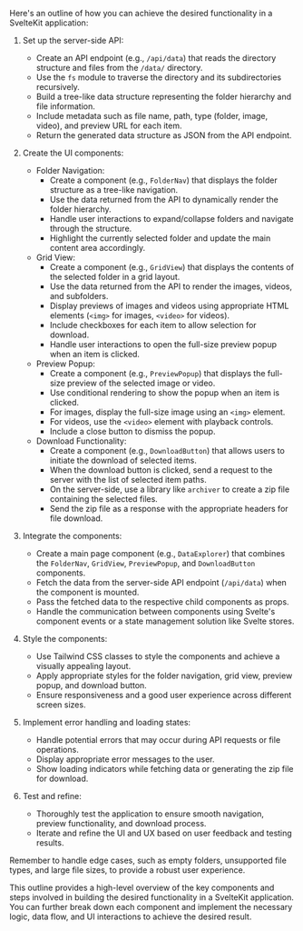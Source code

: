 Here's an outline of how you can achieve the desired functionality in a SvelteKit application:

1. Set up the server-side API:
   - Create an API endpoint (e.g., `/api/data`) that reads the directory structure and files from the `/data/` directory.
   - Use the `fs` module to traverse the directory and its subdirectories recursively.
   - Build a tree-like data structure representing the folder hierarchy and file information.
   - Include metadata such as file name, path, type (folder, image, video), and preview URL for each item.
   - Return the generated data structure as JSON from the API endpoint.

2. Create the UI components:
   - Folder Navigation:
     - Create a component (e.g., `FolderNav`) that displays the folder structure as a tree-like navigation.
     - Use the data returned from the API to dynamically render the folder hierarchy.
     - Handle user interactions to expand/collapse folders and navigate through the structure.
     - Highlight the currently selected folder and update the main content area accordingly.
   - Grid View:
     - Create a component (e.g., `GridView`) that displays the contents of the selected folder in a grid layout.
     - Use the data returned from the API to render the images, videos, and subfolders.
     - Display previews of images and videos using appropriate HTML elements (`<img>` for images, `<video>` for videos).
     - Include checkboxes for each item to allow selection for download.
     - Handle user interactions to open the full-size preview popup when an item is clicked.
   - Preview Popup:
     - Create a component (e.g., `PreviewPopup`) that displays the full-size preview of the selected image or video.
     - Use conditional rendering to show the popup when an item is clicked.
     - For images, display the full-size image using an `<img>` element.
     - For videos, use the `<video>` element with playback controls.
     - Include a close button to dismiss the popup.
   - Download Functionality:
     - Create a component (e.g., `DownloadButton`) that allows users to initiate the download of selected items.
     - When the download button is clicked, send a request to the server with the list of selected item paths.
     - On the server-side, use a library like `archiver` to create a zip file containing the selected files.
     - Send the zip file as a response with the appropriate headers for file download.

3. Integrate the components:
   - Create a main page component (e.g., `DataExplorer`) that combines the `FolderNav`, `GridView`, `PreviewPopup`, and `DownloadButton` components.
   - Fetch the data from the server-side API endpoint (`/api/data`) when the component is mounted.
   - Pass the fetched data to the respective child components as props.
   - Handle the communication between components using Svelte's component events or a state management solution like Svelte stores.

4. Style the components:
   - Use Tailwind CSS classes to style the components and achieve a visually appealing layout.
   - Apply appropriate styles for the folder navigation, grid view, preview popup, and download button.
   - Ensure responsiveness and a good user experience across different screen sizes.

5. Implement error handling and loading states:
   - Handle potential errors that may occur during API requests or file operations.
   - Display appropriate error messages to the user.
   - Show loading indicators while fetching data or generating the zip file for download.

6. Test and refine:
   - Thoroughly test the application to ensure smooth navigation, preview functionality, and download process.
   - Iterate and refine the UI and UX based on user feedback and testing results.

Remember to handle edge cases, such as empty folders, unsupported file types, and large file sizes, to provide a robust user experience.

This outline provides a high-level overview of the key components and steps involved in building the desired functionality in a SvelteKit application. You can further break down each component and implement the necessary logic, data flow, and UI interactions to achieve the desired result.